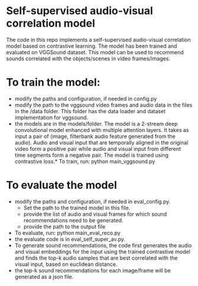 # Self-supervised audio-visual correlation model


The code in this repo implements a self-supervised audio-visual correlation
model based on contrastive learning. The model has been trained and 
evaluated on VGGSound dataset. This model can be used to recommend sounds 
correlated with the objects/scenes in video frames/images.

# To train the model:

* modify the paths and configuration, if needed in config.py
* modify the path to the vggsound video frames and audio data in the files in the /data folder. This folder has the data loader and dataset implementation for vggsound.
* the models are in the models/folder. The model is a 2-stream deep convolutional model enhanced with multiple attention layers. It takes as input a pair of (image, filterbank audio feature generated from the audio). 
Audio and visual input that are temporally aligned in the 
original video form a positive pair while audio and visual input from different
time segments form a negative pair. The model is trained using contrastive loss.* To train, run: python main_vggsound.py

# To evaluate the model

* modify the paths and configuration, if needed in eval_config.py. 
  * Set the path to the trained model in this file.
  * provide the list of audio and visual frames for which
    sound recommendations need to be generated.
  * provide the path to the output file         
* To evaluate, run: python main_eval_reco.py
* the evaluate code is in eval_self_super_av.py.
* To generate sound recommendations, the code first generates the audio
and visual embeddings for the input using the trained contrastive model
and finds the top-k audio samples that 
are best correlated with the visual input, based on euclidean distance.
* the top-k sound recommendations for each image/frame will be generated as a 
  json file.






